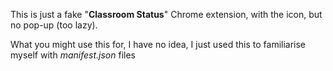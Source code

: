 This is just a fake "**Classroom Status**" Chrome extension, with the icon, but no pop-up (too lazy).

What you might use this for, I have no idea, I just used this to familiarise myself with *manifest.json* files
